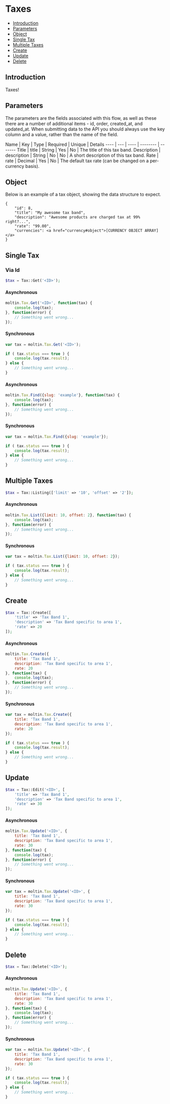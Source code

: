 # Taxes

- [Introduction](#introduction)
- [Parameters](#params)
- [Object](#object)
- [Single Tax](#single)
- [Multiple Taxes](#multiple)
- [Create](#create)
- [Update](#update)
- [Delete](#delete)

<a name="introduction"></a>
## Introduction

Taxes!

<a name="params"></a>
## Parameters

The parameters are the fields associated with this flow, as well as these there are a number of additional items - id, order, created_at, and updated_at. When submitting data to the API you should always use the key column and a value, rather than the name of the field.

Name | Key | Type | Required | Unique | Details
---- | --- | ---- | -------- | -------
Title | title | String | Yes | No | The title of this tax band.
Description | description | String | No | No | A short description of this tax band.
Rate | rate | Decimal | Yes | No | The default tax rate (can be changed on a per-currency basis).

<a name="object"></a>
## Object

Below is an example of a tax object, showing the data structure to expect.

    {
        "id": 8,
        "title": "My awesome tax band",
        "description": "Awesome products are charged tax at 99% right?...",
        "rate": "99.00",
        "currencies": <a href="currency#object">[CURRENCY OBJECT ARRAY]</a>
    }

<a name="single"></a>
## Single Tax

### Via Id

``` php
$tax = Tax::Get('<ID>');
```

#### Asynchronous
``` js
moltin.Tax.Get('<ID>', function(tax) {
    console.log(tax);
}, function(error) {
    // Something went wrong...
});
```

#### Synchronous
``` js
var tax = moltin.Tax.Get('<ID>');

if ( tax.status === true ) {
    console.log(tax.result);
} else {
    // Something went wrong...
}
```

#### Asynchronous
``` js
moltin.Tax.Find({slug: 'example'}, function(tax) {
    console.log(tax);
}, function(error) {
    // Something went wrong...
});
```

#### Synchronous
``` js
var tax = moltin.Tax.Find({slug: 'example'});

if ( tax.status === true ) {
    console.log(tax.result);
} else {
    // Something went wrong...
}
```

<a name="multiple"></a>
## Multiple Taxes

``` php
$tax = Tax::Listing(['limit' => '10', 'offset' => '2']);
```

#### Asynchronous
``` js
moltin.Tax.List({limit: 10, offset: 2}, function(tax) {
    console.log(tax);
}, function(error) {
    // Something went wrong...
});
```

#### Synchronous
``` js
var tax = moltin.Tax.List({limit: 10, offset: 2});

if ( tax.status === true ) {
    console.log(tax.result);
} else {
    // Something went wrong...
}
```

<a name="create"></a>
## Create

``` php
$tax = Tax::Create([
    'title' => 'Tax Band 1',
    'description' => 'Tax Band specific to area 1',
    'rate' => 20
]);
```

#### Asynchronous
``` js
moltin.Tax.Create({
    title: 'Tax Band 1',
    description: 'Tax Band specific to area 1',
    rate: 20
}, function(tax) {
    console.log(tax);
}, function(error) {
    // Something went wrong...
});
```

#### Synchronous
``` js
var tax = moltin.Tax.Create({
    title: 'Tax Band 1',
    description: 'Tax Band specific to area 1',
    rate: 20
});

if ( tax.status === true ) {
    console.log(tax.result);
} else {
    // Something went wrong...
}
```

<a name="update"></a>
## Update

``` php
$tax = Tax::Edit('<ID>', [
    'title' => 'Tax Band 1',
    'description' => 'Tax Band specific to area 1',
    'rate' => 30
]);
```

#### Asynchronous
``` js
moltin.Tax.Update('<ID>', {
    title: 'Tax Band 1',
    description: 'Tax Band specific to area 1',
    rate: 30
}, function(tax) {
    console.log(tax);
}, function(error) {
    // Something went wrong...
});
```

#### Synchronous
``` js
var tax = moltin.Tax.Update('<ID>', {
    title: 'Tax Band 1',
    description: 'Tax Band specific to area 1',
    rate: 30
});

if ( tax.status === true ) {
    console.log(tax.result);
} else {
    // Something went wrong...
}
```

<a name="delete"></a>
## Delete

``` php
$tax = Tax::Delete('<ID>');
```

#### Asynchronous
``` js
moltin.Tax.Update('<ID>', {
    title: 'Tax Band 1',
    description: 'Tax Band specific to area 1',
    rate: 30
}, function(tax) {
    console.log(tax);
}, function(error) {
    // Something went wrong...
});
```

#### Synchronous
``` js
var tax = moltin.Tax.Update('<ID>', {
    title: 'Tax Band 1',
    description: 'Tax Band specific to area 1',
    rate: 30
});

if ( tax.status === true ) {
    console.log(tax.result);
} else {
    // Something went wrong...
}
```